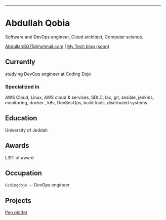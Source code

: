 ---
# Abdullah Qobia 

Software and DevOps engineer, Cloud architect, Computer science.

<div id="webaddress">
<a href="AbdullahSQ75@hotmail.com">AbdullahSQ75@hotmail.com</a>
| <a href="www.google.com.sa">My Tech blog (soon) </a>
</div>


## Currently

studying DevOps engineer at Coding Dojo

### Specialized in

AWS Cloud, Linux, AWS cloud & services, SDLC, Iac, git, ansible, jenkins, monitoring, docker , k8s, DevSecOps, build tools, distributed systems



## Education

University of Jeddah 



## Awards

LIST of award


## Occupation

`Codingdojo` — DevOps engineer

## Projects

[Pen plotter](https://twitter.com/UJCCSE/status/1122490916579749888)

<!-- ### Footer

Last updated: June 2022 -->

